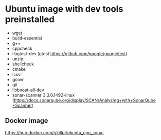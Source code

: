# Ubuntu image with dev tools preinstalled
- wget
- build-essential
- g++
- cppcheck
- libgtest-dev (gtest https://github.com/google/googletest)
- unzip
- shellcheck
- cmake
- lcov
- gcovr
- git
- libboost-all-dev
- sonar-scanner 3.3.0.1492-linux (https://docs.sonarqube.org/display/SCAN/Analyzing+with+SonarQube+Scanner)

## Docker image 
https://hub.docker.com/r/killpl/ubuntu_cpp_sonar
